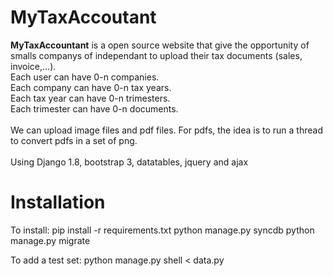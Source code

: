 # MyTaxAccoutant
**MyTaxAccountant** is a open source website that give the opportunity of smalls companys of independant to upload their tax documents (sales, invoice,...).<br>
Each user can have 0-n companies.<br>
Each company can have 0-n tax years.<br>
Each tax year can have 0-n trimesters.<br>
Each trimester can have 0-n documents.<br>
<br>
We can upload image files and pdf files. For pdfs, the idea is to run a thread to convert pdfs in a set of png.<br>
<br>
Using Django 1.8, bootstrap 3, datatables, jquery and ajax

Installation
============

To install:
    pip install -r requirements.txt
    python manage.py syncdb
    python manage.py migrate

To add a test set:
    python manage.py shell < data.py
